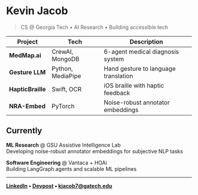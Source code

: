 # Kevin Jacob

> CS @ Georgia Tech • AI Research • Building accessible tech

<div align="right">

| Project | Tech | Description |
|---------|------|-------------|
| **MedMap.ai** | CrewAI, MongoDB | 6-agent medical diagnosis system |
| **Gesture LLM** | Python, MediaPipe | Hand gesture to language translation |
| **HapticBraille** | Swift, OCR | iOS braille with haptic feedback |
| **NRA-Embed** | PyTorch | Noise-robust annotator embeddings |

</div>

## Currently

**ML Research** @ GSU Assistive Intelligence Lab  
Developing noise-robust annotator embeddings for subjective NLP tasks

**Software Engineering** @ Vantaca + HOAi  
Building LangGraph agents and scalable ML pipelines

---

**[LinkedIn](https://linkedin.com/in/kevin-jacob1) • [Devpost](http://devpost.com/kevinmatjacob) • kjacob7@gatech.edu**
